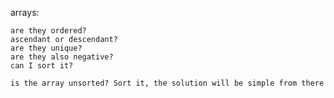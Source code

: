 arrays:

	are they ordered?
	ascendant or descendant?
	are they unique?
	are they also negative?
	can I sort it?

	is the array unsorted? Sort it, the solution will be simple from there